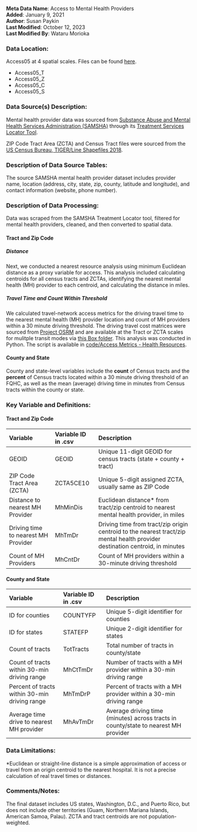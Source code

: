 **Meta Data Name**: Access to Mental Health Providers  
**Added**: January 9, 2021  
**Author**: Susan Paykin  
**Last Modified**: October 12, 2023  
**Last Modified By**: Wataru Morioka  

### Data Location: 
Access05 at 4 spatial scales. Files can be found [here](/data_final).
* Access05_T  
* Access05_Z  
* Access05_C
* Access05_S

### Data Source(s) Description:  
Mental health provider data was sourced from [Substance Abuse and Mental Health Services Administration (SAMSHA)](https://www.samhsa.gov/) through its [Treatment Services Locator Tool](https://findtreatment.samhsa.gov/locator). 

ZIP Code Tract Area (ZCTA) and Census Tract files were sourced from the [US Census Bureau, TIGER/Line Shapefiles 2018](https://www.census.gov/geographies/mapping-files/time-series/geo/carto-boundary-file.html). 

### Description of Data Source Tables: 
The source SAMSHA mental health provider dataset includes provider name, location (address, city, state, zip, county, latitude and longitude), and contact information (website, phone number).

### Description of Data Processing: 
Data was scraped from the SAMSHA Treatment Locator tool, filtered for mental health providers, cleaned, and then converted to spatial data. 

#### Tract and Zip Code

##### Distance
Next, we conducted a nearest resource analysis using minimum Euclidean distance as a proxy variable for access. This analysis included calculating centroids for all census tracts and ZCTAs, identifying the nearest mental health (MH) provider to each centroid, and calculating the distance in miles. 

##### Travel Time and Count Within Threshold
We calculated travel-network access metrics for the driving travel time to the nearest mental health (MH) provider location and count of MH providers within a 30 minute driving threshold. The driving travel cost matrices were sourced from [Project OSRM](http://project-osrm.org/) and are available at the Tract or ZCTA scales for mulitple transit modes via [this Box folder](https://uchicago.app.box.com/s/ae2mtsw7f5tb4rhciczufdxd0owc23as). This analysis was conducted in Python. The script is available in [code/Access Metrics - Health Resources](https://github.com/GeoDaCenter/opioid-policy-scan/tree/fc3d94053dd1941a96a5945d73cc6f4845453484/code/Access%20Metrics%20-%20Health%20Resources).

#### County and State 
County and state-level variables include the **count** of Census tracts and the **percent** of Census tracts located within a 30 minute driving threshold of an FQHC, as well as the mean (average) driving time in minutes from Census tracts within the county or state. 

### Key Variable and Definitions:

#### Tract and Zip Code

| Variable | Variable ID in .csv | Description |
|:---------|:--------------------|:------------|
| GEOID | GEOID | Unique 11-digit GEOID for census tracts (state + county + tract) |
| ZIP Code Tract Area (ZCTA) | ZCTA5CE10 | Unique 5-digit assigned ZCTA, usually same as ZIP Code  |
| Distance to nearest MH Provider | MhMinDis | Euclidean distance* from tract/zip centroid to nearest mental health provider, in miles |
| Driving time to nearest MH Provider | MhTmDr | Driving time from tract/zip origin centroid to the nearest tract/zip mental health provider destination centroid, in minutes |
| Count of MH Providers | MhCntDr | Count of MH providers within a 30-minute driving threshold |

#### County and State
| Variable | Variable ID in .csv | Description |
|:---------|:--------------------|:------------|
| ID for counties | COUNTYFP | Unique 5-digit identifier for counties| 
| ID for states | STATEFP | Unique 2-digit identifier for states| 
| Count of tracts | TotTracts | Total number of tracts in county/state | 
| Count of tracts within 30-min driving range | MhCtTmDr | Number of tracts with a MH provider within a 30-min driving range |
| Percent of tracts within 30-min driving range | MhTmDrP | Percent of tracts with a MH provider within a 30-min driving range |
| Average time drive to nearest MH provider | MhAvTmDr | Average driving time (minutes) across tracts in county/state to nearest MH provider |

### Data Limitations:
*Euclidean or straight-line distance is a simple approximation of access or travel from an origin centroid to the nearest hospital. It is not a precise calculation of real travel times or distances.  

### Comments/Notes:
The final dataset includes US states, Washington, D.C., and Puerto Rico, but does not include other territories (Guam, Northern Mariana Islands, American Samoa, Palau). ZCTA and tract centroids are not population-weighted.
